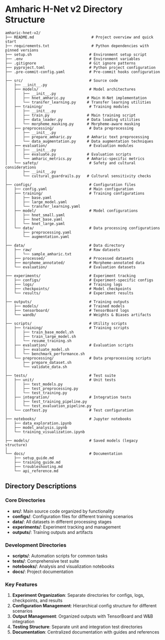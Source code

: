 # Amharic H-Net v2 Directory Structure

```
amharic-hnet-v2/
├── README.md                          # Project overview and quick start
├── requirements.txt                   # Python dependencies with pinned versions
├── setup.sh                          # Environment setup script
├── .env                              # Environment variables
├── .gitignore                        # Git ignore patterns
├── pyproject.toml                    # Python project configuration
├── .pre-commit-config.yaml           # Pre-commit hooks configuration
│
├── src/                              # Source code
│   ├── __init__.py
│   ├── models/                       # Model architectures
│   │   ├── __init__.py
│   │   ├── hnet_amharic.py          # Main H-Net implementation
│   │   └── transfer_learning.py     # Transfer learning utilities
│   ├── training/                     # Training modules
│   │   ├── __init__.py
│   │   ├── train.py                 # Main training script
│   │   ├── data_loader.py           # Data loading utilities
│   │   └── morpheme_masking.py      # Morpheme-aware masking
│   ├── preprocessing/                # Data preprocessing
│   │   ├── __init__.py
│   │   ├── prepare_amharic.py       # Amharic text preprocessing
│   │   └── data_augmentation.py     # Data augmentation techniques
│   ├── evaluation/                   # Evaluation modules
│   │   ├── __init__.py
│   │   ├── evaluate.py              # Evaluation scripts
│   │   └── amharic_metrics.py       # Amharic-specific metrics
│   └── safety/                       # Safety and cultural considerations
│       ├── __init__.py
│       └── cultural_guardrails.py   # Cultural sensitivity checks
│
├── configs/                          # Configuration files
│   ├── config.yaml                   # Main configuration
│   ├── training/                     # Training configurations
│   │   ├── base.yaml
│   │   ├── large_model.yaml
│   │   └── transfer_learning.yaml
│   ├── model/                        # Model configurations
│   │   ├── hnet_small.yaml
│   │   ├── hnet_base.yaml
│   │   └── hnet_large.yaml
│   └── data/                         # Data processing configurations
│       ├── preprocessing.yaml
│       └── augmentation.yaml
│
├── data/                             # Data directory
│   ├── raw/                          # Raw datasets
│   │   └── sample_amharic.txt
│   ├── processed/                    # Processed datasets
│   ├── morpheme_annotated/           # Morpheme-annotated data
│   └── evaluation/                   # Evaluation datasets
│
├── experiments/                      # Experiment tracking
│   ├── configs/                      # Experiment-specific configs
│   ├── logs/                         # Training logs
│   ├── checkpoints/                  # Model checkpoints
│   └── results/                      # Experiment results
│
├── outputs/                          # Training outputs
│   ├── models/                       # Trained models
│   ├── tensorboard/                  # TensorBoard logs
│   └── wandb/                        # Weights & Biases artifacts
│
├── scripts/                          # Utility scripts
│   ├── training/                     # Training scripts
│   │   ├── train_base_model.sh
│   │   ├── train_large_model.sh
│   │   └── resume_training.sh
│   ├── evaluation/                   # Evaluation scripts
│   │   ├── evaluate_model.sh
│   │   └── benchmark_performance.sh
│   └── preprocessing/                # Data preprocessing scripts
│       ├── prepare_dataset.sh
│       └── validate_data.sh
│
├── tests/                            # Test suite
│   ├── unit/                         # Unit tests
│   │   ├── test_models.py
│   │   ├── test_preprocessing.py
│   │   └── test_training.py
│   ├── integration/                  # Integration tests
│   │   ├── test_training_pipeline.py
│   │   └── test_evaluation_pipeline.py
│   └── conftest.py                   # Test configuration
│
├── notebooks/                        # Jupyter notebooks
│   ├── data_exploration.ipynb
│   ├── model_analysis.ipynb
│   └── training_visualization.ipynb
│
├── models/                           # Saved models (legacy structure)
│
└── docs/                             # Documentation
    ├── setup_guide.md
    ├── training_guide.md
    ├── troubleshooting.md
    └── api_reference.md
```

## Directory Descriptions

### Core Directories

- **src/**: Main source code organized by functionality
- **configs/**: Configuration files for different training scenarios
- **data/**: All datasets in different processing stages
- **experiments/**: Experiment tracking and management
- **outputs/**: Training outputs and artifacts

### Development Directories

- **scripts/**: Automation scripts for common tasks
- **tests/**: Comprehensive test suite
- **notebooks/**: Analysis and visualization notebooks
- **docs/**: Project documentation

### Key Features

1. **Experiment Organization**: Separate directories for configs, logs, checkpoints, and results
2. **Configuration Management**: Hierarchical config structure for different scenarios
3. **Output Management**: Organized outputs with TensorBoard and W&B integration
4. **Testing Structure**: Separate unit and integration test directories
5. **Documentation**: Centralized documentation with guides and references